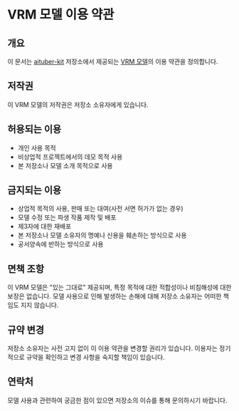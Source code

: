 # VRM 모델 이용 약관

## 개요

이 문서는 [aituber-kit](https://github.com/tegnike/aituber-kit) 저장소에서 제공되는 [VRM 모델](https://github.com/tegnike/aituber-kit/blob/feature/update-instructions/public/AvatarSample_B.vrm)의 이용 약관을 정의합니다.

## 저작권

이 VRM 모델의 저작권은 저장소 소유자에게 있습니다.

## 허용되는 이용

- 개인 사용 목적
- 비상업적 프로젝트에서의 데모 목적 사용
- 본 저장소나 모델 소개 목적으로 사용

## 금지되는 이용

- 상업적 목적의 사용, 판매 또는 대여(사전 서면 허가가 없는 경우)
- 모델 수정 또는 파생 작품 제작 및 배포
- 제3자에 대한 재배포
- 본 저장소나 모델 소유자의 명예나 신용을 훼손하는 방식으로 사용
- 공서양속에 반하는 방식으로 사용

## 면책 조항

이 VRM 모델은 "있는 그대로" 제공되며, 특정 목적에 대한 적합성이나 비침해성에 대한 보장은 없습니다. 모델 사용으로 인해 발생하는 손해에 대해 저장소 소유자는 어떠한 책임도 지지 않습니다.

## 규약 변경

저장소 소유자는 사전 고지 없이 이 이용 약관을 변경할 권리가 있습니다. 이용자는 정기적으로 규약을 확인하고 변경 사항을 숙지할 책임이 있습니다.

## 연락처

모델 사용과 관련하여 궁금한 점이 있으면 저장소의 이슈를 통해 문의하시기 바랍니다.
